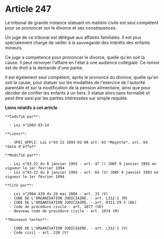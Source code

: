 # Article 247

Le tribunal de grande instance statuant en matière civile est seul compétent pour se prononcer sur le divorce et ses
conséquences.

Un juge de ce tribunal est délégué aux affaires familiales. Il est plus spécialement chargé de veiller à la sauvegarde des
intérêts des enfants mineurs.

Ce juge a compétence pour prononcer le divorce, quelle qu'en soit la cause. Il peut renvoyer l'affaire en l'état à une
audience collégiale. Ce renvoi est de droit à la demande d'une partie.

Il est également seul compétent, après le prononcé du divorce, quelle qu'en soit la cause, pour statuer sur les modalités de
l'exercice de l'autorité parentale et sur la modification de la pension alimentaire, ainsi que pour décider de confier les
enfants à un tiers. Il statue alors sans formalité et peut être saisi par les parties intéressées sur simple requête.

**Liens relatifs à cet article**

	**Codifié par**:

	  - Loi n°1803-03-14

	**Liens**:

	  - SPEC_APPLI: Loi n°93-22 1993-01-08 art. 63 *Mayotte*, art. 64 *date d'effet*

	**Modifié par**:

	  - Loi n°93-22 du 8 janvier 1993 - art. 47 () JORF 9 janvier 1993 en vigueur le 1er février 1994
	  - Loi n°93-22 du 8 janvier 1993 - art. 64 (V) JORF 9 janvier 1993 en vigueur le 1er février 1994

	**Cité par**:

	  - Loi n°2004-439 du 26 mai 2004 - art. 33 (V)
	  - CODE DE L'ORGANISATION JUDICIAIRE. - art. L312-1 (M)
	  - CODE DE L'ORGANISATION JUDICIAIRE. - art. R311-29-3 (Ab)
	  - Code de procédure civile - art. 1077 (VD)
	  - Nouveau code de procédure civile - art. 1074 (M)

	**Nouveaux textes**:

	  - CODE DE L'ORGANISATION JUDICIAIRE. - art. L312-1 (V)
	  - Code civil - art. 228 (V)
